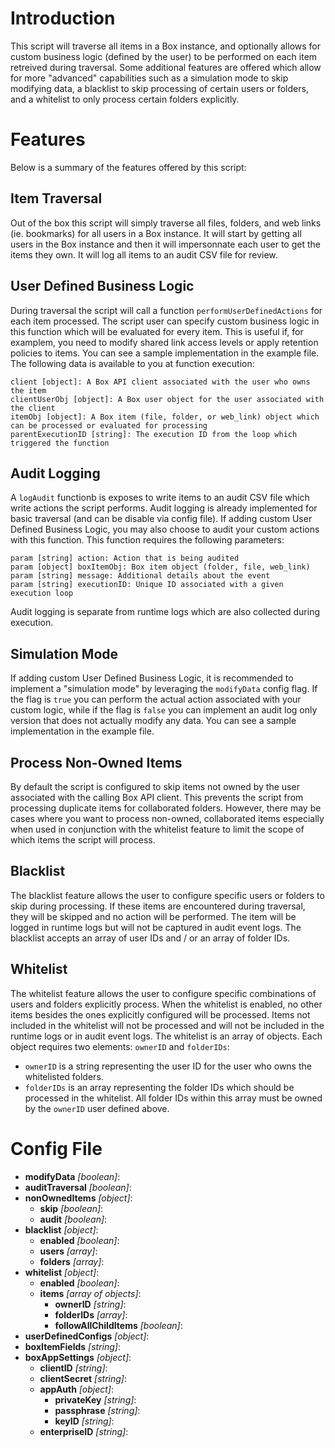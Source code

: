 # Introduction #
This script will traverse all items in a Box instance, and optionally allows for custom business logic (defined by the user) to be performed on each item retreived during traversal. Some additional features are offered which allow for more "advanced" capabilities such as a simulation mode to skip modifying data, a blacklist to skip processing of certain users or folders, and a whitelist to only process certain folders explicitly.

# Features #
Below is a summary of the features offered by this script:

## Item Traversal ##
Out of the box this script will simply traverse all files, folders, and web links (ie. bookmarks) for all users in a Box instance. It will start by getting all users in the Box instance and then it will impersonnate each user to get the items they own. It will log all items to an audit CSV file for review.

## User Defined Business Logic ##
During traversal the script will call a function `performUserDefinedActions` for each item processed. The script user can specify custom business logic in this function which will be evaluated for every item. This is useful if, for examplem, you need to modify shared link access levels or apply retention policies to items. You can see a sample implementation in the example file. The following data is available to you at function execution:

    client [object]: A Box API client associated with the user who owns the item
    clientUserObj [object]: A Box user object for the user associated with the client
    itemObj [object]: A Box item (file, folder, or web_link) object which can be processed or evaluated for processing
    parentExecutionID [string]: The execution ID from the loop which triggered the function

## Audit Logging ##
A `logAudit` functionb is exposes to write items to an audit CSV file which write actions the script performs. Audit logging is already implemented for basic traversal (and can be disable via config file). If adding custom User Defined Business Logic, you may also choose to audit your custom actions with this function. This function requires the following parameters:

    param [string] action: Action that is being audited
    param [object] boxItemObj: Box item object (folder, file, web_link)
    param [string] message: Additional details about the event
    param [string] executionID: Unique ID associated with a given execution loop

Audit logging is separate from runtime logs which are also collected during execution.

## Simulation Mode ##
If adding custom User Defined Business Logic, it is recommended to implement a "simulation mode" by leveraging the `modifyData` config flag. If the flag is `true` you can perform the actual action associated with your custom logic, while if the flag is `false` you can implement an audit log only version that does not actually modify any data. You can see a sample implementation in the example file.

## Process Non-Owned Items ##
By default the script is configured to skip items not owned by the user associated with the calling Box API client. This prevents the script from processing duplicate items for collaborated folders. However, there may be cases where you want to process non-owned, collaborated items especially when used in conjunction with the whitelist feature to limit the scope of which items the script will process.

## Blacklist ##
The blacklist feature allows the user to configure specific users or folders to skip during processing. If these items are encountered during traversal, they will be skipped and no action will be performed. The item will be logged in runtime logs but will not be captured in audit event logs. The blacklist accepts an array of user IDs and / or an array of folder IDs.

## Whitelist ##
The whitelist feature allows the user to configure specific combinations of users and folders explicitly process. When the whitelist is enabled, no other items besides the ones explicitly configured will be processed. Items not included in the whitelist will not be processed and will not be included in the runtime logs or in audit event logs.
The whitelist is an array of objects. Each object requires two elements: `ownerID` and `folderIDs`:
* `ownerID` is a string representing the user ID for the user who owns the whitelisted folders.
* `folderIDs` is an array representing the folder IDs which should be processed in the whitelist. All folder IDs within this array must be owned by the `ownerID` user defined above.

# Config File #
* **modifyData** _[boolean]_: 
* **auditTraversal** _[boolean]_: 
* **nonOwnedItems** _[object]_: 
    * **skip** _[boolean]_:
    * **audit** _[boolean]_: 
* **blacklist** _[object]_:
    * **enabled** _[boolean]_:
    * **users** _[array]_:
    * **folders** _[array]_:
* **whitelist** _[object]_:
    * **enabled** _[boolean]_:
    * **items** _[array of objects]_:
        * **ownerID** _[string]_:
        * **folderIDs** _[array]_:
        * **followAllChildItems** _[boolean]_:
* **userDefinedConfigs** _[object]_:
* **boxItemFields** _[string]_:
* **boxAppSettings** _[object]_:
    * **clientID** _[string]_:
    * **clientSecret** _[string]_:
    * **appAuth** _[object]_:
        * **privateKey** _[string]_:
        * **passphrase** _[string]_:
        * **keyID** _[string]_:
    * **enterpriseID** _[string]_:
